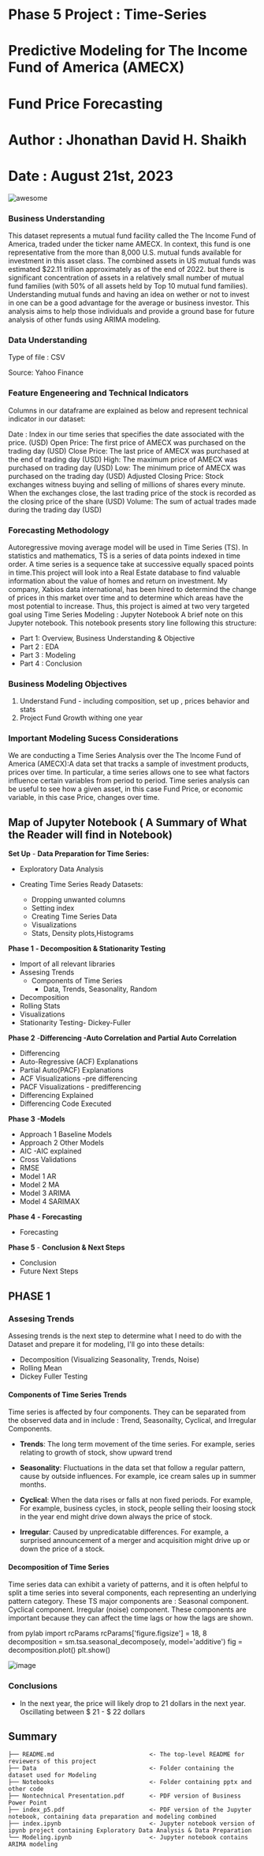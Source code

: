 # Phase 5 Project : Time-Series 
# Predictive Modeling for The Income Fund of America (AMECX)
# Fund Price Forecasting
# Author : Jhonathan David H. Shaikh
# Date : August 21st, 2023

![awesome](https://www.inventiva.co.in/wp-content/uploads/2023/02/how-ai-and-ml-can-fight-against-money-laundering-in-investment-firms-1-780x470.webp)

### Business Understanding
This dataset represents a mutual fund facility called the The Income Fund of America, traded under the ticker name AMECX. In context, this fund is one representative from the more than 8,000 U.S. mutual funds available for investment in this asset class. The combined assets in US mutual funds was estimated $22.11 trillion approximately as of the end of 2022. but there is significant concentration of assets in a relatively small number of mutual fund families (with 50% of all assets held by Top 10 mutual fund families). Understanding mutual funds and having an idea on wether or not to invest in one can be a good advantage for the average or business investor. This analysis aims to help those individuals and provide a ground base for future analysis of other funds using ARIMA modeling.

### Data Understanding
Type of file : CSV

Source: Yahoo Finance

### Feature Engeneering and Technical Indicators
Columns in our dataframe are explained as below and represent technical indicator in our dataset:

Date : Index in our time series that specifies the date associated with the price. (USD)
Open Price: The first price of AMECX was purchased on the trading day (USD)
Close Price: The last price of AMECX was purchased at the end of trading day (USD)
High: The maximum price of AMECX was purchased on trading day (USD)
Low: The minimum price of AMECX was purchased on the trading day (USD)
Adjusted Closing Price: Stock exchanges witness buying and selling of millions of shares every minute. When the exchanges close, the last trading price of the stock is recorded as the closing price of the share (USD)
Volume: The sum of actual trades made during the trading day (USD)

### Forecasting Methodology

Autoregressive moving average model will be used in Time Series (TS). In statistics and mathematics, TS is a series of data points indexed in time order. A time series is a sequence take at successive equally spaced points in time.This project will look into a Real Estate database to find valuable information about the value of homes and return on investment. My company, Xabios data international, has been hired to determind the change of prices in this market over time and to determine which areas have the most potential to increase. Thus, this project is aimed at two very targeted goal using Time Series Modeling :
Jupyter Notebook A brief note on this Jupyter notebook. This notebook presents story line following this structure:
* Part 1: Overview, Business Understanding & Objective 
* Part 2 : EDA
* Part 3 : Modeling
* Part 4 : Conclusion

### Business Modeling Objectives

1. Understand Fund  - including composition, set up , prices behavior and stats
2. Project Fund Growth withing one year

### Important Modeling Sucess Considerations

We are conducting a Time Series Analysis over the The Income Fund of America (AMECX):A data set that tracks a sample of investment products, prices over time. In particular, a time series allows one to see what factors influence certain variables from period to period. Time series analysis can be useful to see how a given asset, in this case Fund Price, or economic variable, in this case Price, changes over time.

## Map of Jupyter Notebook ( A Summary of What the Reader will find in Notebook)

**Set Up** - **Data Preparation for Time Series:**
 
 - Exploratory Data Analysis
 
 - Creating Time Series Ready Datasets: 
     - Dropping unwanted columns
     - Setting index
     - Creating Time Series Data 
     - Visualizations
      - Stats, Density plots,Histograms
     

**Phase 1** **- Decomposition & Stationarity Testing**
- Import of all relevant libraries
- Assesing Trends 
    - Components of Time Series
        - Data, Trends, Seasonality, Random
- Decomposition 
- Rolling Stats
- Visualizations 
- Stationarity Testing- Dickey-Fuller

**Phase 2** -**Differencing -Auto Correlation and Partial Auto Correlation**
- Differencing
- Auto-Regressive (ACF) Explanations
- Partial Auto(PACF) Explanations
- ACF Visualizations -pre differencing
- PACF Visualizations - predifferencing
- Differencing Explained
- Differencing Code Executed

**Phase 3** **-Models**
- Approach 1 Baseline Models
- Approach 2 Other Models
- AIC 
    -AIC explained
- Cross Validations
- RMSE
 - Model 1 AR
 - Model 2 MA
 - Model 3 ARIMA
 - Model 4 SARIMAX
 
**Phase 4** **- Forecasting**
- Forecasting

**Phase 5** - **Conclusion & Next Steps** 
- Conclusion
- Future Next Steps

## PHASE 1

### Assesing Trends 

Assesing trends is the next step to determine what I need to do with the Dataset and prepare it for modeling, I'll go into these details:
- Decomposition (Visualizing Seasonality, Trends, Noise)
- Rolling Mean
- Dickey Fuller Testing


#### Components of Time Series Trends
Time series is affected by four components. They can be separated from the observed data and in include : Trend, Seasonailty, Cyclical, and Irregular Components.

- **Trends**: The long term movement of the time series. For example, series relating to growth of stock, show upward trend


- **Seasonality**: Fluctuations in the data set that follow a regular pattern, cause by outside influences. For example, ice cream sales up in summer months.  


- **Cyclical**: When the data rises or falls at non fixed periods. For example, For example, business cycles, in stock, people selling their loosing stock in the year end might drive down always the price of stock.


- **Irregular**: Caused by unpredicatable differences. For example, a surprised announcement of a merger and acquisition might drive up or down the price of a stock. 


####  Decomposition of Time Series

Time series data can exhibit a variety of patterns, and it is often helpful to split a time series into several components, each representing an underlying pattern category.
These TS major components are : Seasonal component. Cyclical component. Irregular (noise) component. These components are important because they can affect the time lags or how the lags are shown.

from pylab import rcParams
rcParams['figure.figsize'] = 18, 8
decomposition = sm.tsa.seasonal_decompose(y, model='additive')
fig = decomposition.plot()
plt.show()



![image](https://github.com/JhonathanDavid/phase5-repo/assets/102439898/45151c94-fbe7-4fa1-af01-7e8d3a062561)












### Conclusions

* In the next year, the price will likely drop to 21 dollars in the next year. Oscillating between $ 21  - $ 22 dollars

## Summary
```
├── README.md                           <- The top-level README for reviewers of this project
├── Data                                <- Folder containing the dataset used for Modeling
├── Notebooks                           <- Folder containing pptx and other code
├── Nontechnical Presentation.pdf       <- PDF version of Business Power Point
├── index_p5.pdf                        <- PDF version of the Jupyter notebook, containing data preparation and modeling combined
├── index.ipynb                         <- Jupyter notebook version of ipynb project containing Exploratory Data Analysis & Data Preparation
└── Modeling.ipynb                      <- Jupyter notebook contains ARIMA modeling
```
